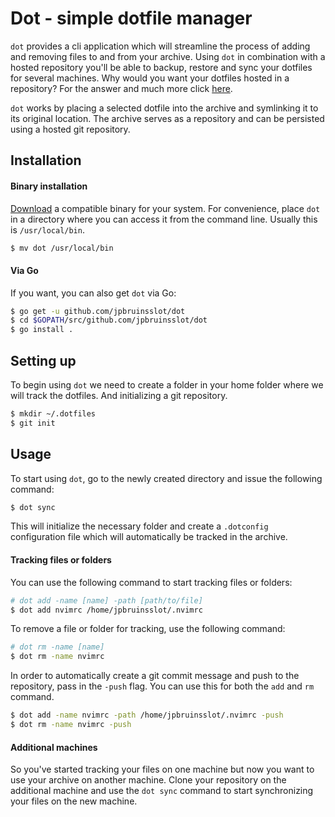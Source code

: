 Dot - simple dotfile manager
============================

`dot` provides a cli application which will streamline the process of adding
and removing files to and from your archive. Using `dot` in combination with a
hosted repository you'll be able to backup, restore and sync your dotfiles for
several machines. Why would you want your dotfiles hosted in a repository? For
the answer and much more click [here](https://dotfiles.github.io). 

`dot` works by placing a selected dotfile into the archive and symlinking it
to its original location. The archive serves as a repository and can be
persisted using a hosted git repository.

Installation
------------

#### Binary installation

[Download](https://github.com/jpbruinsslot/dot/releases) a
compatible binary for your system. For convenience, place `dot` in a
directory where you can access it from the command line. Usually this is
`/usr/local/bin`.

```bash
$ mv dot /usr/local/bin
```

#### Via Go

If you want, you can also get `dot` via Go:

```bash
$ go get -u github.com/jpbruinsslot/dot
$ cd $GOPATH/src/github.com/jpbruinsslot/dot
$ go install .
```

Setting up
----------

To begin using `dot` we need to create a folder in your home folder where we
will track the dotfiles. And initializing a git repository.

```bash
$ mkdir ~/.dotfiles
$ git init
```

Usage
-----

To start using `dot`, go to the newly created directory and issue the
following command:

```bash
$ dot sync
```

This will initialize the necessary folder and create a `.dotconfig`
configuration file which will automatically be tracked in the archive.

#### Tracking files or folders

You can use the following command to start tracking files or folders:

```bash
# dot add -name [name] -path [path/to/file]
$ dot add nvimrc /home/jpbruinsslot/.nvimrc
```

To remove a file or folder for tracking, use the following command:

```bash
# dot rm -name [name]
$ dot rm -name nvimrc
```

In order to automatically create a git commit message and push to the
repository, pass in the `-push` flag. You can use this for both the
`add` and `rm` command.

```bash
$ dot add -name nvimrc -path /home/jpbruinsslot/.nvimrc -push
$ dot rm -name nvimrc -push
```

#### Additional machines

So you've started tracking your files on one machine but now you want to use
your archive on another machine. Clone your repository on the additional
machine and use the `dot sync` command to start synchronizing your files on the
new machine.
